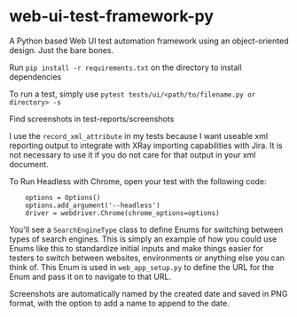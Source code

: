 # web-ui-test-framework-py
A Python based Web UI test automation framework using an object-oriented design. Just the bare bones.

Run `pip install -r requirements.txt` on the directory to install dependencies

To run a test, simply use `pytest tests/ui/<path/to/filename.py or directory> -s` 

Find screenshots in test-reports/screenshots

I use the `record_xml_attribute` in my tests because I want useable xml reporting output to integrate with XRay importing capabilities with Jira. 
It is not necessary to use it if you do not care for that output in your xml document.

To Run Headless with Chrome, open your test with the following code:
```
	options = Options()
	options.add_argument('--headless')
	driver = webdriver.Chrome(chrome_options=options)
```

You'll see a `SearchEngineType` class to define Enums for switching between types of search engines. This is simply an example of how you could use Enums like this
to standardize initial inputs and make things easier for testers to switch between websites, environments or anything else you can think of. This Enum is used
in `web_app_setup.py` to define the URL for the Enum and pass it on to navigate to that URL.


Screenshots are automatically named by the created date and saved in PNG format, with the option to add a name to append to the date.

